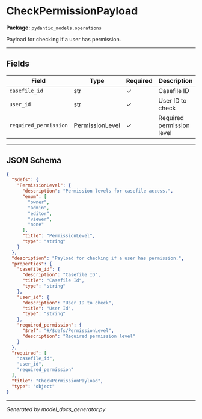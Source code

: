 # CheckPermissionPayload

**Package:** `pydantic_models.operations`

Payload for checking if a user has permission.

---

## Fields

| Field | Type | Required | Description |
|-------|------|----------|-------------|
| `casefile_id` | str | ✓ | Casefile ID |
| `user_id` | str | ✓ | User ID to check |
| `required_permission` | PermissionLevel | ✓ | Required permission level |

---

## JSON Schema

```json
{
  "$defs": {
    "PermissionLevel": {
      "description": "Permission levels for casefile access.",
      "enum": [
        "owner",
        "admin",
        "editor",
        "viewer",
        "none"
      ],
      "title": "PermissionLevel",
      "type": "string"
    }
  },
  "description": "Payload for checking if a user has permission.",
  "properties": {
    "casefile_id": {
      "description": "Casefile ID",
      "title": "Casefile Id",
      "type": "string"
    },
    "user_id": {
      "description": "User ID to check",
      "title": "User Id",
      "type": "string"
    },
    "required_permission": {
      "$ref": "#/$defs/PermissionLevel",
      "description": "Required permission level"
    }
  },
  "required": [
    "casefile_id",
    "user_id",
    "required_permission"
  ],
  "title": "CheckPermissionPayload",
  "type": "object"
}
```

---

*Generated by model_docs_generator.py*
